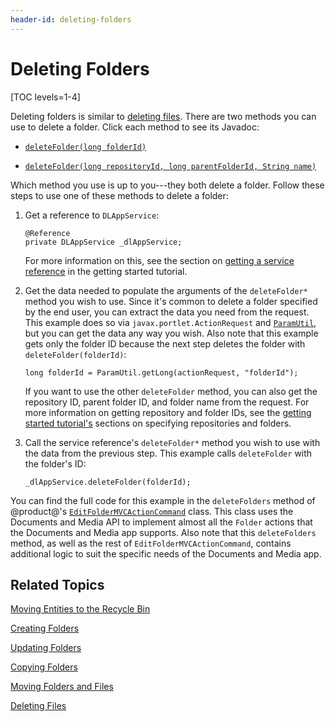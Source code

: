 ```yaml
---
header-id: deleting-folders
---
```


# Deleting Folders

[TOC levels=1-4]

Deleting folders is similar to 
[deleting files](/docs/7-1/tutorials/-/knowledge_base/t/deleting-files). 
There are two methods you can use to delete a folder. Click each method to see 
its Javadoc: 

-   [`deleteFolder(long folderId)`](@platform-ref@/7.1-latest/javadocs/portal-kernel/com/liferay/document/library/kernel/service/DLAppService.html#deleteFolder-long-) 

-   [`deleteFolder(long repositoryId, long parentFolderId, String name)`](@platform-ref@/7.1-latest/javadocs/portal-kernel/com/liferay/document/library/kernel/service/DLAppService.html#deleteFolder-long-long-java.lang.String-) 

Which method you use is up to you---they both delete a folder. Follow these 
steps to use one of these methods to delete a folder: 

1.  Get a reference to `DLAppService`: 

        @Reference
        private DLAppService _dlAppService;

    For more information on this, see the section on 
    [getting a service reference](/docs/7-1/tutorials/-/knowledge_base/t/getting-started-with-the-documents-and-media-api#getting-a-service-reference) 
    in the getting started tutorial. 

2.  Get the data needed to populate the arguments of the `deleteFolder*` method 
    you wish to use. Since it's common to delete a folder specified by the end 
    user, you can extract the data you need from the request. This example does 
    so via `javax.portlet.ActionRequest` and 
    [`ParamUtil`](@platform-ref@/7.1-latest/javadocs/portal-kernel/com/liferay/portal/kernel/util/ParamUtil.html), 
    but you can get the data any way you wish. Also note that this example gets 
    only the folder ID because the next step deletes the folder with 
    `deleteFolder(folderId)`: 

        long folderId = ParamUtil.getLong(actionRequest, "folderId");

    If you want to use the other `deleteFolder` method, you can also get the 
    repository ID, parent folder ID, and folder name from the request. For more 
    information on getting repository and folder IDs, see the 
    [getting started tutorial's](/docs/7-1/tutorials/-/knowledge_base/t/getting-started-with-the-documents-and-media-api) 
    sections on specifying repositories and folders. 

3.  Call the service reference's `deleteFolder*` method you wish to use with the 
    data from the previous step. This example calls `deleteFolder` with the 
    folder's ID: 

        _dlAppService.deleteFolder(folderId);

You can find the full code for this example in the `deleteFolders` method of 
@product@'s 
[`EditFolderMVCActionCommand`](https://github.com/liferay/liferay-portal/blob/master/modules/apps/document-library/document-library-web/src/main/java/com/liferay/document/library/web/internal/portlet/action/EditFolderMVCActionCommand.java) 
class. This class uses the Documents and Media API to implement almost all the 
`Folder` actions that the Documents and Media app supports. Also note that this 
`deleteFolders` method, as well as the rest of `EditFolderMVCActionCommand`, 
contains additional logic to suit the specific needs of the Documents and Media 
app. 

## Related Topics

[Moving Entities to the Recycle Bin](/docs/7-1/tutorials/-/knowledge_base/t/moving-entities-to-the-recycle-bin)

[Creating Folders](/docs/7-1/tutorials/-/knowledge_base/t/creating-folders)

[Updating Folders](/docs/7-1/tutorials/-/knowledge_base/t/updating-folders)

[Copying Folders](/docs/7-1/tutorials/-/knowledge_base/t/copying-folders)

[Moving Folders and Files](/docs/7-1/tutorials/-/knowledge_base/t/moving-folders-and-files)

[Deleting Files](/docs/7-1/tutorials/-/knowledge_base/t/deleting-files)
